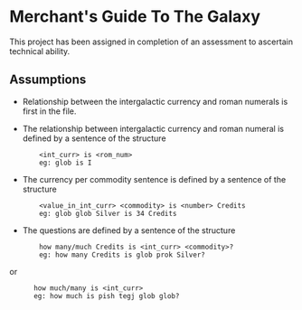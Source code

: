 # Merchant's Guide To The Galaxy
This project has been assigned in completion of an assessment to ascertain technical ability.

## Assumptions
* Relationship between the intergalactic currency and roman numerals is first in the file.
* The relationship between intergalactic currency and roman numeral is defined by a sentence of the structure 

          <int_curr> is <rom_num>
          eg: glob is I
* The currency per commodity sentence is defined by a sentence of the structure 

          <value_in_int_curr> <commodity> is <number> Credits
          eg: glob glob Silver is 34 Credits
* The questions are defined by a sentence of the structure

          how many/much Credits is <int_curr> <commodity>?
          eg: how many Credits is glob prok Silver?
or

          how much/many is <int_curr>
          eg: how much is pish tegj glob glob?

